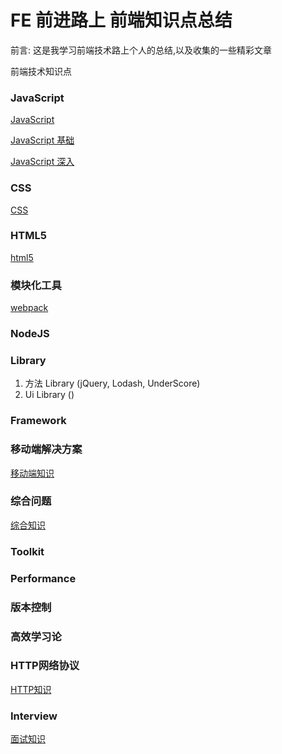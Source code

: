 # FE 前进路上 前端知识点总结

<p>前言: 这是我学习前端技术路上个人的总结,以及收集的一些精彩文章</p>

前端技术知识点

### JavaScript

[JavaScript](./JavaScript/JavaScript核心知识.md)

[JavaScript 基础](./JavaScript/README.md)

[JavaScript 深入](./JavaScriptPlus/README.md)

### CSS

[CSS](https://github.com/ClarenceC/CSS-learn)

### HTML5
[html5](./html5/html知识.md)

### 模块化工具

[webpack](https://github.com/ClarenceC/webpack-learn)

### NodeJS

### Library
1. 方法 Library (jQuery, Lodash, UnderScore)
2. Ui Library ()


### Framework

### 移动端解决方案

[移动端知识](./mobile/mobile知识.md)

### 综合问题

[综合知识](./Comprehensive/comprehensive知识点.md)

### Toolkit

### Performance

### 版本控制

### 高效学习论

### HTTP网络协议

[HTTP知识](./HTTP/http协议知识点.md)

### Interview

[面试知识](https://github.com/ClarenceC/InterviewBook)






